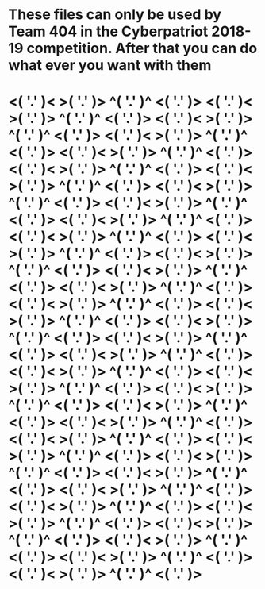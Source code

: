 # These files can only be used by Team 404 in the Cyberpatriot 2018-19 competition. After that you can do what ever you want with them

#  <(  '.'  )< >(  '.'  )> ^(  '.'  )^ <(  '.'  )> <(  '.'  )< >(  '.'  )> ^(  '.'  )^ <(  '.'  )> <(  '.'  )< >(  '.'  )> ^(  '.'  )^ <(  '.'  )> <(  '.'  )< >(  '.'  )> ^(  '.'  )^ <(  '.'  )> <(  '.'  )< >(  '.'  )> ^(  '.'  )^ <(  '.'  )> <(  '.'  )< >(  '.'  )> ^(  '.'  )^ <(  '.'  )> <(  '.'  )< >(  '.'  )> ^(  '.'  )^ <(  '.'  )> <(  '.'  )< >(  '.'  )> ^(  '.'  )^ <(  '.'  )> <(  '.'  )< >(  '.'  )> ^(  '.'  )^ <(  '.'  )> <(  '.'  )< >(  '.'  )> ^(  '.'  )^ <(  '.'  )> <(  '.'  )< >(  '.'  )> ^(  '.'  )^ <(  '.'  )> <(  '.'  )< >(  '.'  )> ^(  '.'  )^ <(  '.'  )> <(  '.'  )< >(  '.'  )> ^(  '.'  )^ <(  '.'  )> <(  '.'  )< >(  '.'  )> ^(  '.'  )^ <(  '.'  )> <(  '.'  )< >(  '.'  )> ^(  '.'  )^ <(  '.'  )> <(  '.'  )< >(  '.'  )> ^(  '.'  )^ <(  '.'  )> <(  '.'  )< >(  '.'  )> ^(  '.'  )^ <(  '.'  )> <(  '.'  )< >(  '.'  )> ^(  '.'  )^ <(  '.'  )> <(  '.'  )< >(  '.'  )> ^(  '.'  )^ <(  '.'  )> <(  '.'  )< >(  '.'  )> ^(  '.'  )^ <(  '.'  )> <(  '.'  )< >(  '.'  )> ^(  '.'  )^ <(  '.'  )> <(  '.'  )< >(  '.'  )> ^(  '.'  )^ <(  '.'  )> <(  '.'  )< >(  '.'  )> ^(  '.'  )^ <(  '.'  )> <(  '.'  )< >(  '.'  )> ^(  '.'  )^ <(  '.'  )> <(  '.'  )< >(  '.'  )> ^(  '.'  )^ <(  '.'  )> <(  '.'  )< >(  '.'  )> ^(  '.'  )^ <(  '.'  )> <(  '.'  )< >(  '.'  )> ^(  '.'  )^ <(  '.'  )> <(  '.'  )< >(  '.'  )> ^(  '.'  )^ <(  '.'  )> <(  '.'  )< >(  '.'  )> ^(  '.'  )^ <(  '.'  )> <(  '.'  )< >(  '.'  )> ^(  '.'  )^ <(  '.'  )> <(  '.'  )< >(  '.'  )> ^(  '.'  )^ <(  '.'  )> <(  '.'  )< >(  '.'  )> ^(  '.'  )^ <(  '.'  )> <(  '.'  )< >(  '.'  )> ^(  '.'  )^ <(  '.'  )> <(  '.'  )< >(  '.'  )> ^(  '.'  )^ <(  '.'  )> <(  '.'  )< >(  '.'  )> ^(  '.'  )^ <(  '.'  )> <(  '.'  )< >(  '.'  )> ^(  '.'  )^ <(  '.'  )> 
